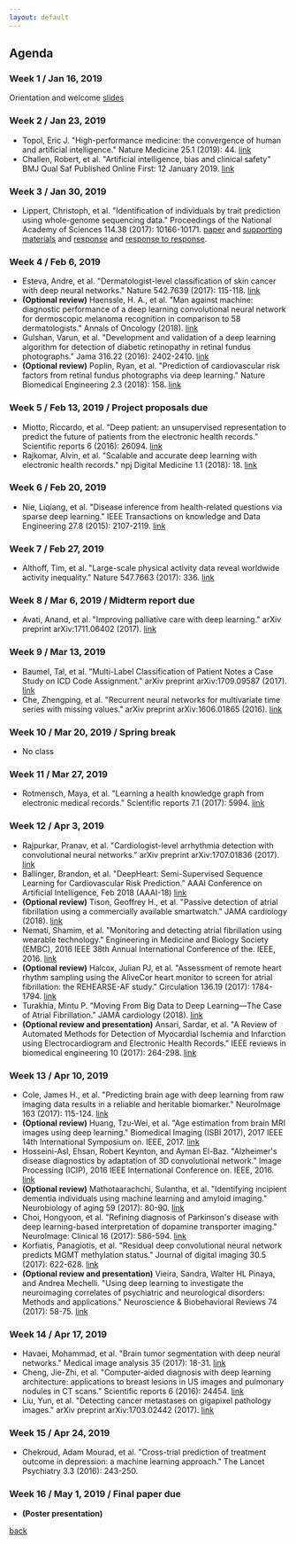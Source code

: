 ```yaml
---
layout: default
---
```


## Agenda

### Week 1 / Jan 16, 2019
Orientation and welcome [slides](https://docs.google.com/presentation/d/1hd0kdWN4uYnkgyNii0tJjGlcANoNu3OAQTXK9LY5_Ew/edit?usp=sharing)

### Week 2 / Jan 23, 2019
* Topol, Eric J. "High-performance medicine: the convergence of human and artificial intelligence." Nature Medicine 25.1 (2019): 44. [link](https://www.nature.com/articles/s41591-018-0300-7)
* Challen, Robert, et al. "Artificial intelligence, bias and clinical safety" BMJ Qual Saf Published Online First: 12 January 2019. [link](https://qualitysafety.bmj.com/content/early/2019/01/12/bmjqs-2018-008370)

### Week 3 / Jan 30, 2019
* Lippert, Christoph, et al. "Identification of individuals by trait prediction using whole-genome sequencing data." Proceedings of the National Academy of Sciences 114.38 (2017): 10166-10171. [paper](http://www.pnas.org/content/114/38/10166.full) and [supporting materials](https://www.pnas.org/content/suppl/2017/08/30/1711125114.DCSupplemental) and [response](https://www.biorxiv.org/content/10.1101/185330v3) and [response to response](https://www.biorxiv.org/content/10.1101/187542v3).

### Week 4 / Feb 6, 2019
* Esteva, Andre, et al. "Dermatologist-level classification of skin cancer with deep neural networks." Nature 542.7639 (2017): 115-118. [link](http://www.nature.com/nature/journal/v542/n7639/full/nature21056.html)
* **(Optional review)** Haenssle, H. A., et al. "Man against machine: diagnostic performance of a deep learning convolutional neural network for dermoscopic melanoma recognition in comparison to 58 dermatologists." Annals of Oncology (2018). [link](https://academic.oup.com/annonc/article/29/8/1836/5004443)
* Gulshan, Varun, et al. "Development and validation of a deep learning algorithm for detection of diabetic retinopathy in retinal fundus photographs." Jama 316.22 (2016): 2402-2410. [link](https://jamanetwork.com/journals/jama/fullarticle/2588763)
* **(Optional review)** Poplin, Ryan, et al. "Prediction of cardiovascular risk factors from retinal fundus photographs via deep learning." Nature Biomedical Engineering 2.3 (2018): 158. [link](https://www.nature.com/articles/s41551-018-0195-0)

### Week 5 / Feb 13, 2019 / Project proposals due
* Miotto, Riccardo, et al. "Deep patient: an unsupervised representation to predict the future of patients from the electronic health records." Scientific reports 6 (2016): 26094. [link](https://www.nature.com/articles/srep26094)
* Rajkomar, Alvin, et al. "Scalable and accurate deep learning with electronic health records." npj Digital Medicine 1.1 (2018): 18. [link](https://www.nature.com/articles/s41746-018-0029-1)

### Week 6 / Feb 20, 2019
* Nie, Liqiang, et al. "Disease inference from health-related questions via sparse deep learning." IEEE Transactions on knowledge and Data Engineering 27.8 (2015): 2107-2119. [link](http://ieeexplore.ieee.org/abstract/document/7029673/)

### Week 7 / Feb 27, 2019
* Althoff, Tim, et al. "Large-scale physical activity data reveal worldwide activity inequality." Nature 547.7663 (2017): 336. [link](https://www.nature.com/articles/nature23018)

### Week 8 / Mar 6, 2019 / Midterm report due
* Avati, Anand, et al. "Improving palliative care with deep learning." arXiv preprint arXiv:1711.06402 (2017). [link](https://arxiv.org/pdf/1711.06402.pdf)

### Week 9 / Mar 13, 2019
* Baumel, Tal, et al. "Multi-Label Classification of Patient Notes a Case Study on ICD Code Assignment." arXiv preprint arXiv:1709.09587 (2017). [link](https://arxiv.org/pdf/1709.09587.pdf)
* Che, Zhengping, et al. "Recurrent neural networks for multivariate time series with missing values." arXiv preprint arXiv:1606.01865 (2016). [link](https://arxiv.org/pdf/1606.01865.pdf)

### Week 10 / Mar 20, 2019 / Spring break
* No class

### Week 11 / Mar 27, 2019
* Rotmensch, Maya, et al. "Learning a health knowledge graph from electronic medical records." Scientific reports 7.1 (2017): 5994. [link](https://www.nature.com/articles/s41598-017-05778-z) 

### Week 12 / Apr 3, 2019
* Rajpurkar, Pranav, et al. "Cardiologist-level arrhythmia detection with convolutional neural networks." arXiv preprint arXiv:1707.01836 (2017). [link](https://arxiv.org/pdf/1707.01836.pdf)
* Ballinger, Brandon, et al. "DeepHeart: Semi-Supervised Sequence Learning for Cardiovascular Risk Prediction." AAAI Conference on Artificial Intelligence, Feb 2018 (AAAI-18) [link](https://arxiv.org/abs/1802.02511)
* **(Optional review)** Tison, Geoffrey H., et al. "Passive detection of atrial fibrillation using a commercially available smartwatch." JAMA cardiology (2018). [link](https://drive.google.com/open?id=17ybirgd-JO4oosq3z3sOgbCcRRG5ccFl)
* Nemati, Shamim, et al. "Monitoring and detecting atrial fibrillation using wearable technology." Engineering in Medicine and Biology Society (EMBC), 2016 IEEE 38th Annual International Conference of the. IEEE, 2016. [link](http://ieeexplore.ieee.org/abstract/document/7591456/)
* **(Optional review)** Halcox, Julian PJ, et al. "Assessment of remote heart rhythm sampling using the AliveCor heart monitor to screen for atrial fibrillation: the REHEARSE-AF study." Circulation 136.19 (2017): 1784-1794. [link](http://circ.ahajournals.org/content/136/19/1784.long)
* Turakhia, Mintu P. "Moving From Big Data to Deep Learning—The Case of Atrial Fibrillation." JAMA cardiology (2018). [link](https://drive.google.com/open?id=1xCSCOoybMFP0M1wQRAeE0odnrLkVofb1)
* **(Optional review and presentation)** Ansari, Sardar, et al. "A Review of Automated Methods for Detection of Myocardial Ischemia and Infarction using Electrocardiogram and Electronic Health Records." IEEE reviews in biomedical engineering 10 (2017): 264-298. [link](http://ieeexplore.ieee.org/stamp/stamp.jsp?arnumber=8068216)

### Week 13 / Apr 10, 2019
* Cole, James H., et al. "Predicting brain age with deep learning from raw imaging data results in a reliable and heritable biomarker." NeuroImage 163 (2017): 115-124. [link](https://www.sciencedirect.com/science/article/pii/S1053811917306407)
*  **(Optional review)** Huang, Tzu-Wei, et al. "Age estimation from brain MRI images using deep learning." Biomedical Imaging (ISBI 2017), 2017 IEEE 14th International Symposium on. IEEE, 2017. [link](http://ieeexplore.ieee.org/document/7950650/)
* Hosseini-Asl, Ehsan, Robert Keynton, and Ayman El-Baz. "Alzheimer's disease diagnostics by adaptation of 3D convolutional network." Image Processing (ICIP), 2016 IEEE International Conference on. IEEE, 2016. [link](https://arxiv.org/pdf/1607.00455.pdf)
* **(Optional review)** Mathotaarachchi, Sulantha, et al. "Identifying incipient dementia individuals using machine learning and amyloid imaging." Neurobiology of aging 59 (2017): 80-90. [link](http://www.neurobiologyofaging.org/article/S0197-4580%2817%2930229-4/fulltext)
* Choi, Hongyoon, et al. "Refining diagnosis of Parkinson's disease with deep learning-based interpretation of dopamine transporter imaging." NeuroImage: Clinical 16 (2017): 586-594. [link](https://www.sciencedirect.com/science/article/pii/S2213158217302243)
* Korfiatis, Panagiotis, et al. "Residual deep convolutional neural network predicts MGMT methylation status." Journal of digital imaging 30.5 (2017): 622-628. [link](https://link.springer.com/article/10.1007/s10278-017-0009-z)
* **(Optional review and presentation)** Vieira, Sandra, Walter HL Pinaya, and Andrea Mechelli. "Using deep learning to investigate the neuroimaging correlates of psychiatric and neurological disorders: Methods and applications." Neuroscience & Biobehavioral Reviews 74 (2017): 58-75. [link](https://www.sciencedirect.com/science/article/pii/S0149763416305176)

### Week 14 / Apr 17, 2019
* Havaei, Mohammad, et al. "Brain tumor segmentation with deep neural networks." Medical image analysis 35 (2017): 18-31. [link](https://www.sciencedirect.com/science/article/pii/S1361841516300330)
* Cheng, Jie-Zhi, et al. "Computer-aided diagnosis with deep learning architecture: applications to breast lesions in US images and pulmonary nodules in CT scans." Scientific reports 6 (2016): 24454. [link](https://www.nature.com/articles/srep24454)
* Liu, Yun, et al. "Detecting cancer metastases on gigapixel pathology images." arXiv preprint arXiv:1703.02442 (2017). [link](https://arxiv.org/pdf/1703.02442.pdf)

### Week 15 / Apr 24, 2019 
* Chekroud, Adam Mourad, et al. "Cross-trial prediction of treatment outcome in depression: a machine learning approach." The Lancet Psychiatry 3.3 (2016): 243-250.

### Week 16 / May 1, 2019 / Final paper due 
* **(Poster presentation)**


[back](./)
